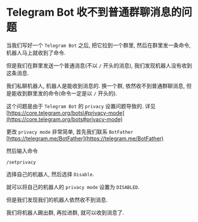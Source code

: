 # Telegram Bot 收不到普通群聊消息的问题

当我们写好一个 `Telegram Bot` 之后, 把它拉到一个群里, 然后在群里发一条命令, 机器人马上就收到了命令.

但是我们在群里发送一个普通消息\(不以 `/` 开头的消息\), 我们发现机器人没有收到这条消息.

我们私聊机器人, 机器人是能收到消息的. 换一个群, 依然收不到普通群聊消息, 但是能收到群里发的命令\(命令一定是以 `/` 开头的\).

这个问题是由于 `Telegram Bot` 的 `privacy` 设置问题导致的. 详见 [https://core.telegram.org/bots\#privacy-mode](https://core.telegram.org/bots#privacy-mode)

更改 `privacy mode` 非常简单, 首先我们联系 `BotFather` [https://telegram.me/BotFather](https://telegram.me/BotFather)

然后输入命令

```text
/setprivacy
```

选择自己的机器人, 然后选择 `Disable`.

就可以将自己的机器人的 `privacy mode` 设置为 `DISABLED`.

但是我们发现我们的机器人依然收不到消息.

我们将机器人踢出群, 再拉进群, 就可以收到消息了.
